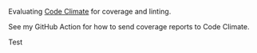 Evaluating [Code Climate](https://codeclimate.com/) for coverage and linting.

See my GitHub Action for how to send coverage reports to Code Climate.

Test
